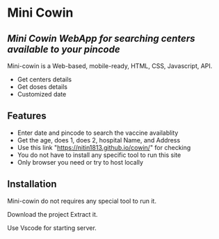 # Mini Cowin
## _Mini Cowin WebApp for searching centers available to your pincode_


Mini-cowin is a Web-based, mobile-ready,
HTML, CSS, Javascript, API.

- Get centers details
- Get doses details
- Customized date

## Features

- Enter date and pincode to search the vaccine availablity
- Get the age, does 1, does 2, hospital Name, and Address
- Use this link "https://nitin1813.github.io/cowin/" for checking
- You do not have to install any specific tool to run this site
- Only browser you need or try to host locally

## Installation

Mini-cowin do not requires any special tool to run it.

Download the project Extract it.

Use Vscode for starting server.

